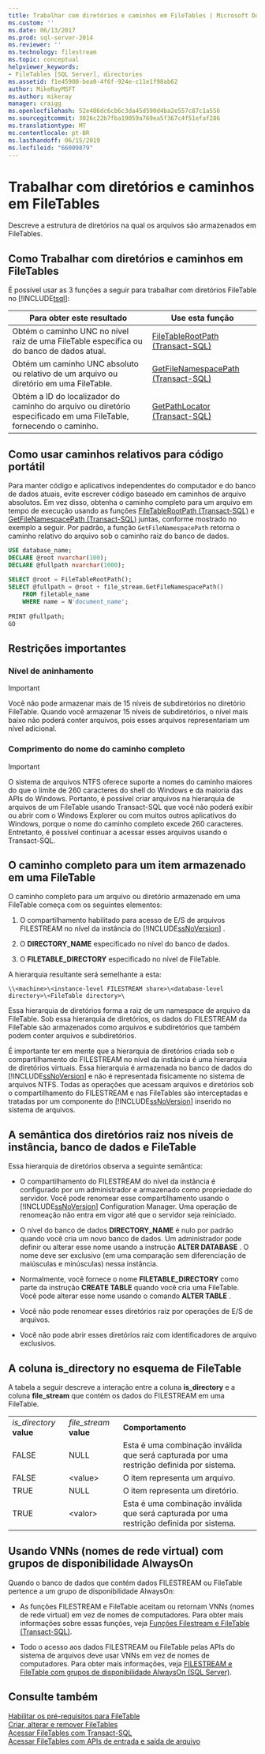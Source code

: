 ```yaml
---
title: Trabalhar com diretórios e caminhos em FileTables | Microsoft Docs
ms.custom: ''
ms.date: 06/13/2017
ms.prod: sql-server-2014
ms.reviewer: ''
ms.technology: filestream
ms.topic: conceptual
helpviewer_keywords:
- FileTables [SQL Server], directories
ms.assetid: f1e45900-bea0-4f6f-924e-c11e1f98ab62
author: MikeRayMSFT
ms.author: mikeray
manager: craigg
ms.openlocfilehash: 52e486dc6cb6c3da45d590d4ba2e557c87c1a556
ms.sourcegitcommit: 3026c22b7fba19059a769ea5f367c4f51efaf286
ms.translationtype: MT
ms.contentlocale: pt-BR
ms.lasthandoff: 06/15/2019
ms.locfileid: "66009879"
---
```

# <a name="work-with-directories-and-paths-in-filetables"></a>Trabalhar com diretórios e caminhos em FileTables
  Descreve a estrutura de diretórios na qual os arquivos são armazenados em FileTables.  
  
##  <a name="HowToDirectories"></a> Como Trabalhar com diretórios e caminhos em FileTables  
 É possível usar as 3 funções a seguir para trabalhar com diretórios FileTable no [!INCLUDE[tsql](../../includes/tsql-md.md)]:  
  
|Para obter este resultado|Use esta função|  
|------------------------|-----------------------|  
|Obtém o caminho UNC no nível raiz de uma FileTable específica ou do banco de dados atual.|[FileTableRootPath &#40;Transact-SQL&#41;](/sql/relational-databases/system-functions/filetablerootpath-transact-sql)|  
|Obtém um caminho UNC absoluto ou relativo de um arquivo ou diretório em uma FileTable.|[GetFileNamespacePath &#40;Transact-SQL&#41;](/sql/relational-databases/system-functions/getfilenamespacepath-transact-sql)|  
|Obtém a ID do localizador do caminho do arquivo ou diretório especificado em uma FileTable, fornecendo o caminho.|[GetPathLocator &#40;Transact-SQL&#41;](/sql/relational-databases/system-functions/getpathlocator-transact-sql)|  
  
##  <a name="BestPracticeRelativePaths"></a> Como usar caminhos relativos para código portátil  
 Para manter código e aplicativos independentes do computador e do banco de dados atuais, evite escrever código baseado em caminhos de arquivo absolutos. Em vez disso, obtenha o caminho completo para um arquivo em tempo de execução usando as funções [FileTableRootPath &#40;Transact-SQL&#41;](/sql/relational-databases/system-functions/filetablerootpath-transact-sql) e [GetFileNamespacePath &#40;Transact-SQL&#41;](/sql/relational-databases/system-functions/getfilenamespacepath-transact-sql) juntas, conforme mostrado no exemplo a seguir. Por padrão, a função `GetFileNamespacePath` retorna o caminho relativo do arquivo sob o caminho raiz do banco de dados.  
  
```sql  
USE database_name;  
DECLARE @root nvarchar(100);  
DECLARE @fullpath nvarchar(1000);  
  
SELECT @root = FileTableRootPath();  
SELECT @fullpath = @root + file_stream.GetFileNamespacePath()  
    FROM filetable_name  
    WHERE name = N'document_name';  
  
PRINT @fullpath;  
GO  
```  
  
##  <a name="restrictions"></a> Restrições importantes  
  
###  <a name="nesting"></a> Nível de aninhamento  
  
> [!IMPORTANT]  
>  Você não pode armazenar mais de 15 níveis de subdiretórios no diretório FileTable. Quando você armazenar 15 níveis de subdiretórios, o nível mais baixo não poderá conter arquivos, pois esses arquivos representariam um nível adicional.  
  
###  <a name="fqnlength"></a> Comprimento do nome do caminho completo  
  
> [!IMPORTANT]  
>  O sistema de arquivos NTFS oferece suporte a nomes do caminho maiores do que o limite de 260 caracteres do shell do Windows e da maioria das APIs do Windows. Portanto, é possível criar arquivos na hierarquia de arquivos de um FileTable usando Transact-SQL que você não poderá exibir ou abrir com o Windows Explorer ou com muitos outros aplicativos do Windows, porque o nome do caminho completo excede 260 caracteres. Entretanto, é possível continuar a acessar esses arquivos usando o Transact-SQL.  
  
##  <a name="fullpath"></a> O caminho completo para um item armazenado em uma FileTable  
 O caminho completo para um arquivo ou diretório armazenado em uma FileTable começa com os seguintes elementos:  
  
1.  O compartilhamento habilitado para acesso de E/S de arquivos FILESTREAM no nível da instância do [!INCLUDE[ssNoVersion](../../includes/ssnoversion-md.md)] .  
  
2.  O **DIRECTORY_NAME** especificado no nível do banco de dados.  
  
3.  O **FILETABLE_DIRECTORY** especificado no nível de FileTable.  
  
 A hierarquia resultante será semelhante a esta:  
  
 `\\<machine>\<instance-level FILESTREAM share>\<database-level directory>\<FileTable directory>\`  
  
 Essa hierarquia de diretórios forma a raiz de um namespace de arquivo da FileTable. Sob essa hierarquia de diretórios, os dados do FILESTREAM da FileTable são armazenados como arquivos e subdiretórios que também podem conter arquivos e subdiretórios.  
  
 É importante ter em mente que a hierarquia de diretórios criada sob o compartilhamento do FILESTREAM no nível da instância é uma hierarquia de diretórios virtuais. Essa hierarquia é armazenada no banco de dados do [!INCLUDE[ssNoVersion](../../includes/ssnoversion-md.md)] e não é representada fisicamente no sistema de arquivos NTFS. Todas as operações que acessam arquivos e diretórios sob o compartilhamento do FILESTREAM e nas FileTables são interceptadas e tratadas por um componente do [!INCLUDE[ssNoVersion](../../includes/ssnoversion-md.md)] inserido no sistema de arquivos.  
  
##  <a name="roots"></a> A semântica dos diretórios raiz nos níveis de instância, banco de dados e FileTable  
 Essa hierarquia de diretórios observa a seguinte semântica:  
  
-   O compartilhamento do FILESTREAM do nível da instância é configurado por um administrador e armazenado como propriedade do servidor. Você pode renomear esse compartilhamento usando o [!INCLUDE[ssNoVersion](../../includes/ssnoversion-md.md)] Configuration Manager. Uma operação de renomeação não entra em vigor até que o servidor seja reiniciado.  
  
-   O nível do banco de dados **DIRECTORY_NAME** é nulo por padrão quando você cria um novo banco de dados. Um administrador pode definir ou alterar esse nome usando a instrução **ALTER DATABASE** . O nome deve ser exclusivo (em uma comparação sem diferenciação de maiúsculas e minúsculas) nessa instância.  
  
-   Normalmente, você fornece o nome **FILETABLE_DIRECTORY** como parte da instrução **CREATE TABLE** quando você cria uma FileTable. Você pode alterar esse nome usando o comando **ALTER TABLE** .  
  
-   Você não pode renomear esses diretórios raiz por operações de E/S de arquivos.  
  
-   Você não pode abrir esses diretórios raiz com identificadores de arquivo exclusivos.  
  
##  <a name="is_directory"></a> A coluna is_directory no esquema de FileTable  
 A tabela a seguir descreve a interação entre a coluna **is_directory** e a coluna **file_stream** que contém os dados do FILESTREAM em uma FileTable.  
  
||||  
|-|-|-|  
|*is_directory* **value**|*file_stream* **value**|**Comportamento**|  
|FALSE|NULL|Esta é uma combinação inválida que será capturada por uma restrição definida por sistema.|  
|FALSE|\<value>|O item representa um arquivo.|  
|TRUE|NULL|O item representa um diretório.|  
|TRUE|\<valor>|Esta é uma combinação inválida que será capturada por uma restrição definida por sistema.|  
  
##  <a name="alwayson"></a> Usando VNNs (nomes de rede virtual) com grupos de disponibilidade AlwaysOn  
 Quando o banco de dados que contém dados FILESTREAM ou FileTable pertence a um grupo de disponibilidade AlwaysOn:  
  
-   As funções FILESTREAM e FileTable aceitam ou retornam VNNs (nomes de rede virtual) em vez de nomes de computadores. Para obter mais informações sobre essas funções, veja [Funções Filestream e FileTable &#40;Transact-SQL&#41;](/sql/relational-databases/system-functions/filestream-and-filetable-functions-transact-sql).  
  
-   Todo o acesso aos dados FILESTREAM ou FileTable pelas APIs do sistema de arquivos deve usar VNNs em vez de nomes de computadores. Para obter mais informações, veja [FILESTREAM e FileTable com grupos de disponibilidade AlwaysOn &#40;SQL Server&#41;](../../database-engine/availability-groups/windows/filestream-and-filetable-with-always-on-availability-groups-sql-server.md).  
  
## <a name="see-also"></a>Consulte também  
 [Habilitar os pré-requisitos para FileTable](enable-the-prerequisites-for-filetable.md)   
 [Criar, alterar e remover FileTables](create-alter-and-drop-filetables.md)   
 [Acessar FileTables com Transact-SQL](access-filetables-with-transact-sql.md)   
 [Acessar FileTables com APIs de entrada e saída de arquivo](access-filetables-with-file-input-output-apis.md)  
  
  
